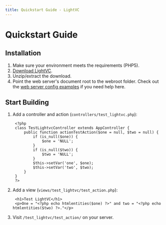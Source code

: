 ```yaml
---
title: Quickstart Guide - LightVC
---
```


Quickstart Guide
================

Installation
------------

1. Make sure your environment meets the requirements (PHP5).
2. [Download LightVC](https://github.com/awbush/lightvc/tags).
3. Unzip/extract the download.
4. Point the web server's document root to the webroot folder.  Check out the [web server config examples](/docs/user_guide/configuration/web_server/) if you need help here.

Start Building
--------------

1. Add a controller and action (`controllers/test_lightvc.php`):

		<?php
		class TestLightvcController extends AppController {
			public function actionTestAction($one = null, $two = null) {
				if (is_null($one)) {
					$one = 'NULL';
				}
				if (is_null($two)) {
					$two = 'NULL';
				}
				$this->setVar('one', $one);
				$this->setVar('two', $two);
			}
		}
		?>

2. Add a view (`views/test_lightvc/test_action.php`):

		<h1>Test LightVC</h1>
		<p>One = "<?php echo htmlentities($one) ?>" and two = "<?php echo htmlentities($two) ?>."</p>

3. Visit `/test_lightvc/test_action/` on your server.
